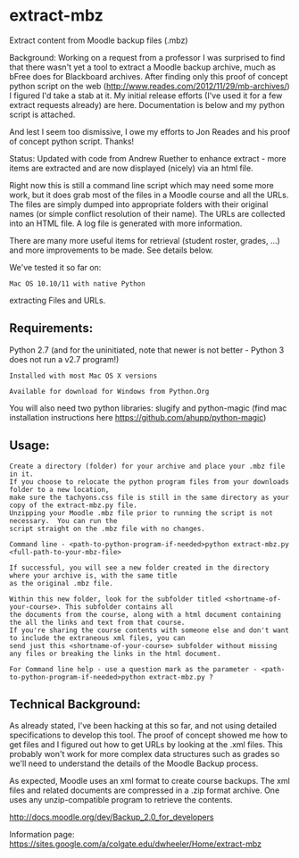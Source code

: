 extract-mbz
===========

Extract content from Moodle backup files (.mbz)

Background: 
Working on a request from a professor I was surprised to find that there wasn't yet a tool to extract a Moodle backup archive, much as bFree does for Blackboard archives. After finding only this proof of concept python script on the web (http://www.reades.com/2012/11/29/mb-archives/) I figured I'd take a stab at it. My initial release efforts (I've used it for a few extract requests already) are here. Documentation is below and my python script is attached. 

And lest I seem too dismissive, I owe my efforts to Jon Reades and his proof of concept python script. Thanks!

Status:
Updated with code from Andrew Ruether to enhance extract - more items are extracted and are now displayed (nicely) via an html file. 

Right now this is still a command line script which may need some more work, but it does grab most of the files in a Moodle course and all the URLs. The files are simply dumped into appropriate folders with their original names (or simple conflict resolution of their name). The URLs are collected into an HTML file. A log file is generated with more information. 

There are many more useful items for retrieval (student roster, grades, ...) and more improvements to be made. See details below. 

We've tested it so far on:

    Mac OS 10.10/11 with native Python
  
extracting Files and URLs.

## Requirements:
Python 2.7 (and for the uninitiated, note that newer is not better - Python 3 does not run a v2.7 program!) 

    Installed with most Mac OS X versions

    Available for download for Windows from Python.Org
    
You will also need two python libraries: slugify and python-magic (find mac installation instructions here https://github.com/ahupp/python-magic)

## Usage:

    Create a directory (folder) for your archive and place your .mbz file in it.
    If you choose to relocate the python program files from your downloads folder to a new location, 
    make sure the tachyons.css file is still in the same directory as your copy of the extract-mbz.py file.
    Unzipping your Moodle .mbz file prior to running the script is not necessary.  You can run the 
    script straight on the .mbz file with no changes.
    
    Command line - <path-to-python-program-if-needed>python extract-mbz.py <full-path-to-your-mbz-file>
    
    If successful, you will see a new folder created in the directory where your archive is, with the same title 
    as the original .mbz file.

    Within this new folder, look for the subfolder titled <shortname-of-your-course>. This subfolder contains all 
    the documents from the course, along with a html document containing the all the links and text from that course.
    If you're sharing the course contents with someone else and don't want to include the extraneous xml files, you can 
    send just this <shortname-of-your-course> subfolder without missing any files or breaking the links in the html document.
        
    For Command line help - use a question mark as the parameter - <path-to-python-program-if-needed>python extract-mbz.py ?  

## Technical Background:
As already stated, I've been hacking at this so far, and not using detailed specifications to develop this tool. The proof of concept showed me how to get files and I figured out how to get URLs by looking at the .xml files. This probably won't work for more complex data structures such as grades so we'll need to understand the details of the Moodle Backup process. 

As expected, Moodle uses an xml format to create course backups. The xml files and related documents are compressed in a .zip format archive. One uses any unzip-compatible program to retrieve the contents. 

http://docs.moodle.org/dev/Backup_2.0_for_developers

Information page: https://sites.google.com/a/colgate.edu/dwheeler/Home/extract-mbz
